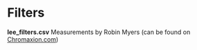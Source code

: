 # Filters

**lee_filters.csv**
Measurements by Robin Myers (can be found on [Chromaxion.com](https://chromaxion.com/spectral-library.php))